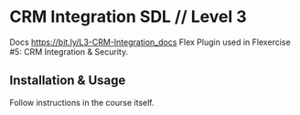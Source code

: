 # CRM Integration SDL // Level 3

Docs <https://bit.ly/L3-CRM-Integration_docs>
Flex Plugin used in Flexercise #5: CRM Integration & Security.

## Installation & Usage

Follow instructions in the course itself.
